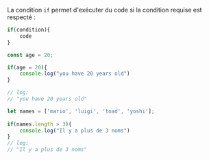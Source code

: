 La condition `if` permet d'exécuter du code si la condition requise est respecté :
```js
if(condition){
	code
}
```

```js
const age = 20;

if(age = 20){
	console.log("you have 20 years old")
}

// log:
// "you have 20 years old"
```

```js
let names = ['mario', 'luigi', 'toad', 'yoshi'];  
  
if(names.length > 3){  
    console.log("Il y a plus de 3 noms")  
}
// log:
// "Il y a plus de 3 noms"
```